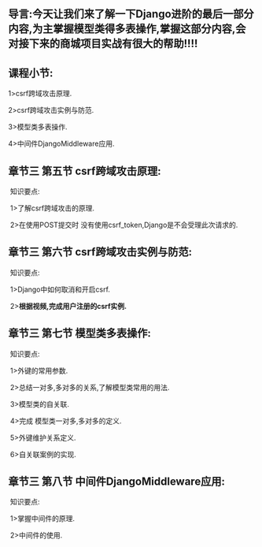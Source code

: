## 导言:今天让我们来了解一下Django进阶的最后一部分内容,为主掌握模型类得多表操作,掌握这部分内容,会对接下来的商城项目实战有很大的帮助!!!!

## **课程小节:**  

1>csrf跨域攻击原理.

2>csrf跨域攻击实例与防范.

3>模型类多表操作.

4>中间件DjangoMiddleware应用.

## **章节三  第五节 csrf跨域攻击原理:**

​    知识要点:

​    1>了解csrf跨域攻击的原理.

​    2>在使用POST提交时 没有使用csrf_token,Django是不会受理此次请求的.

## **章节三  第六节 csrf跨域攻击实例与防范:**

​    知识要点:

​        1>Django中如何取消和开启csrf.

​        2>**根据视频,完成用户注册的csrf实例.**

## **章节三 第七节 模型类多表操作:**

​    知识要点:

​        1>外键的常用参数.

​        2>总结一对多,多对多的关系,了解模型类常用的用法.

​        3>模型类的自关联.

​        4>完成 模型类一对多,多对多的定义.

​        5>外键维护关系定义.

​        6>自关联案例的实现.

## **章节三  第八节 中间件DjangoMiddleware应用:**

​    知识要点:

​        1>掌握中间件的原理.

​        2>中间件的使用.

​                 